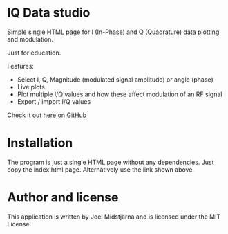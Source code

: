 # IQ Data studio

Simple single HTML page for I (In-Phase) and Q (Quadrature) data plotting and modulation.

Just for education.

Features:

- Select I, Q, Magnitude (modulated signal amplitude) or angle (phase)
- Live plots
- Plot multiple I/Q values and how these affect modulation of an RF signal 
- Export / import I/Q values

Check it out [here on GitHub](https://htmlpreview.github.io/?https://github.com/midstar/iqstudio/blob/master/html/index.html)

# Installation

The program is just a single HTML page without any dependencies. Just copy the index.html page. Alternatively use the link shown above.

# Author and license

This application is written by Joel Midstjärna and is licensed under the MIT License.